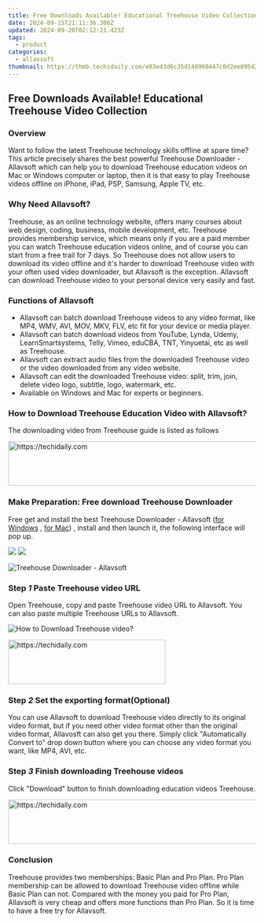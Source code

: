 ```yaml
---
title: Free Downloads Available! Educational Treehouse Video Collection
date: 2024-09-15T21:11:36.306Z
updated: 2024-09-20T02:12:21.423Z
tags:
  - product
categories:
  - allavsoft
thumbnail: https://thmb.techidaily.com/e03e43d6c35d148960447c0d2ee89542320d7730a8e124f95538e772fc1bdf8a.jpg
---
```


## Free Downloads Available! Educational Treehouse Video Collection

### Overview

Want to follow the latest Treehouse technology skills offline at spare time? This article precisely shares the best powerful Treehouse Downloader - Allavsoft which can help you to download Treehouse education videos on Mac or Windows computer or laptop, then it is that easy to play Treehouse videos offline on iPhone, iPad, PSP, Samsung, Apple TV, etc.

### Why Need Allavsoft?

Treehouse, as an online technology website, offers many courses about web design, coding, business, mobile development, etc. Treehouse provides membership service, which means only if you are a paid member you can watch Treehouse education videos online, and of course you can start from a free trail for 7 days. So Treehouse does not allow users to download its video offline and it's harder to download Treehouse video with your often used video downloader, but Allavsoft is the exception. Allavsoft can download Treehouse video to your personal device very easily and fast.

### Functions of Allavsoft

* Allavsoft can batch download Treehouse videos to any video format, like MP4, WMV, AVI, MOV, MKV, FLV, etc fit for your device or media player.
* Allavsoft can batch download videos from YouTube, Lynda, Udemy, LearnSmartsystems, Telly, Vimeo, eduCBA, TNT, Yinyuetai, etc as well as Treehouse.
* Allavsoft can extract audio files from the downloaded Treehouse video or the video downloaded from any video website.
* Allavsoft can edit the downloaded Treehouse video: split, trim, join, delete video logo, subtitle, logo, watermark, etc.
* Available on Windows and Mac for experts or beginners.

### How to Download Treehouse Education Video with Allavsoft?

The downloading video from Treehouse guide is listed as follows

<!-- affiliate ads begin -->
<a href="https://appsumo.8odi.net/c/5597632/2068426/7443" target="_top" id="2068426">
  <img src="//a.impactradius-go.com/display-ad/7443-2068426" border="0" alt="https://techidaily.com" width="728" height="90"/>
</a>
<img height="0" width="0" src="https://appsumo.8odi.net/i/5597632/2068426/7443" style="position:absolute;visibility:hidden;" border="0" />
<!-- affiliate ads end -->

### Make Preparation: Free download Treehouse Downloader

Free get and install the best Treehouse Downloader - Allavsoft ([for Windows](https://tools.techidaily.com/allavsoft/products/) , [for Mac](https://tools.techidaily.com/allavsoft/products/)) , install and then launch it, the following interface will pop up.

[![](https://www.allavsoft.com/how-to/../images/how-to/free-download-win.jpg)](https://tools.techidaily.com/allavsoft/products/) [![](https://www.allavsoft.com/how-to/../images/how-to/free-download-mac.jpg)](https://tools.techidaily.com/allavsoft/products/)

![Treehouse Downloader - Allavsoft](https://www.allavsoft.com/how-to/../images/allavsoft/screen-shot-600.jpg)

### Step _1_ Paste Treehouse video URL

Open Treehouse, copy and paste Treehouse video URL to Allavsoft. You can also paste multiple Treehouse URLs to Allavsoft.

![How to Download Treehouse video?](https://www.allavsoft.com/how-to/../images/how-to/dare-dorm-download/download-daredorm.jpg)

<!-- affiliate ads begin -->
<a href="https://aligracehair.sjv.io/c/5597632/2135371/19272" target="_top" id="2135371">
  <img src="//a.impactradius-go.com/display-ad/19272-2135371" border="0" alt="https://techidaily.com" width="320" height="90"/>
</a>
<img height="0" width="0" src="https://aligracehair.sjv.io/i/5597632/2135371/19272" style="position:absolute;visibility:hidden;" border="0" />
<!-- affiliate ads end -->

### Step _2_ Set the exporting format(Optional)

You can use Allavsoft to download Treehouse video directly to its original video format, but if you need other video format other than the original video format, Allavosft can also get you there. Simply click "Automatically Convert to" drop down button where you can choose any video format you want, like MP4, AVI, etc.

### Step _3_ Finish downloading Treehouse videos

Click "Download" button to finish downloading education videos Treehouse.

<!-- affiliate ads begin -->
<a href="https://unicoeye.pxf.io/c/5597632/2134224/18498" target="_top" id="2134224">
  <img src="//a.impactradius-go.com/display-ad/18498-2134224" border="0" alt="https://techidaily.com" width="728" height="90"/>
</a>
<img height="0" width="0" src="https://unicoeye.pxf.io/i/5597632/2134224/18498" style="position:absolute;visibility:hidden;" border="0" />
<!-- affiliate ads end -->

### Conclusion

Treehouse provides two memberships: Basic Plan and Pro Plan. Pro Plan membership can be allowed to download Treehouse video offline while Basic Plan can not. Compared with the money you paid for Pro Plan, Allavsoft is very cheap and offers more functions than Pro Plan. So it is time to have a free try for Allavsoft.

<ins class="adsbygoogle"
     style="display:block"
     data-ad-format="autorelaxed"
     data-ad-client="ca-pub-7571918770474297"
     data-ad-slot="1223367746"></ins>

<ins class="adsbygoogle"
     style="display:block"
     data-ad-client="ca-pub-7571918770474297"
     data-ad-slot="8358498916"
     data-ad-format="auto"
     data-full-width-responsive="true"></ins>
